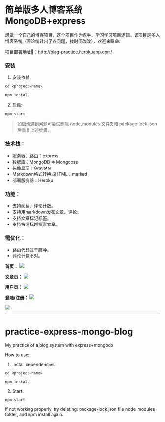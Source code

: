 # 简单版多人博客系统MongoDB+express

想做一个自己的博客项目，这个项目作为练手，学习学习项目逻辑。该项目是多人博客系统（评论统计出了点问题，找时间改改），欢迎来踩😃:

项目部署地址🚀：http://blog-practice.herokuapp.com/

### 安装
1. 安装依赖:
```
cd <project-name>
  
npm install
```
2. 启动:
```
npm start
```

> 如启动遇到问题可尝试删除 node_modules 文件夹和 package-lock.json 后重复上述步骤。

### 技术栈：
- 服务器、路由：express
- 数据库：MongoDB => Mongoose
- 头像显示：Gravatar
- Markdown格式转换成HTML：marked
- 部署服务器：Heroku


### 功能：
- 支持阅读、评论计数。
- 支持用markdown发布文章、评论。
- 支持文章标记标签。
- 支持按照标题搜索文章。


### 需优化：
- 路由代码过于臃肿。
- 评论计数不对。


**首页：**
![](https://ws1.sinaimg.cn/large/006tNbRwly1fy767slbctj30og0vdn7o.jpg)


**文章页：**
![](https://ws3.sinaimg.cn/large/006tNbRwly1fy767s8bv3j30o90q0n26.jpg)


**用户页：**
![](https://ws1.sinaimg.cn/large/006tNbRwly1fy767s1h8tj30ny0gt0x0.jpg)


**登陆/注册：**
![](https://ws2.sinaimg.cn/large/006tNbRwly1fy767ruuy5j30lw0bmdg8.jpg)

![](https://ws1.sinaimg.cn/large/006tNbRwly1fy767rp83sj30nn0bt0t8.jpg)

---
# practice-express-mongo-blog
My practice of a blog system with express+mongodb

How to use:
1. Install dependencies:
```
cd <project-name>
  
npm install
```
2. Start:
```
npm start
```

If not working properly, try deleting:
package-lock.json file
node_modules folder,
and npm install again.
